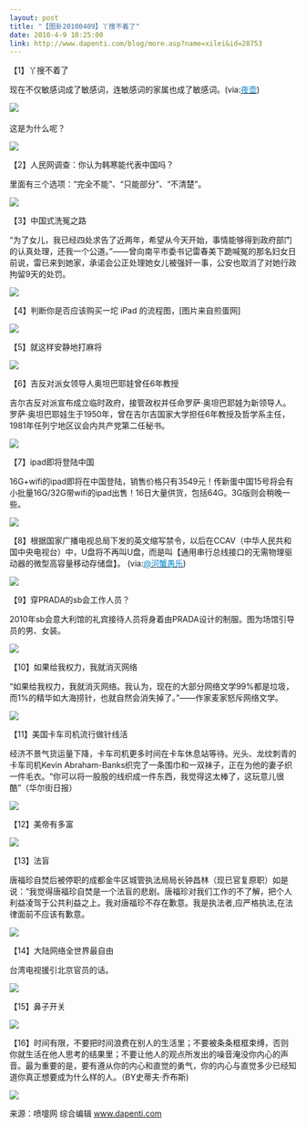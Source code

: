 ```yaml
---
layout: post
title: "【图卦20100409】丫搜不着了"
date: 2010-4-9 10:25:00
link: http://www.dapenti.com/blog/more.asp?name=xilei&id=28753
---
```


<div class="oblog_text" align="left">
<p>【1】丫搜不着了</p>
<p>现在不仅敏感词成了敏感词，连敏感词的家属也成了敏感词。(via:<a title="夜壶" href="http://t.sina.com.cn/lava8" uid="1644065993"><font color="#0082cb">夜壶</font></a>)</p>
<p><a><img style="BORDER-BOTTOM-COLOR: #000000; BORDER-TOP-COLOR: #000000; BORDER-RIGHT-COLOR: #000000; BORDER-LEFT-COLOR: #000000" border="0" src="http://ptimg.org:88/dapenti/379299220691/y0jwrs27.jpg">　</a></p>
<p>这是为什么呢？</p>
<p><img style="BORDER-BOTTOM-COLOR: #000000; BORDER-TOP-COLOR: #000000; BORDER-RIGHT-COLOR: #000000; BORDER-LEFT-COLOR: #000000" border="0" src="http://ptimg.org:88/dapenti/578319220690/nd90j1ox.jpg"></p>
<p>【2】人民网调查：你认为韩寒能代表中国吗？</p>
<p>里面有三个选项：“完全不能”、“只能部分”、“不清楚”。</p>
<p><img style="BORDER-BOTTOM-COLOR: #000000; BORDER-TOP-COLOR: #000000; BORDER-RIGHT-COLOR: #000000; BORDER-LEFT-COLOR: #000000" border="0" src="http://ptimg.org:88/dapenti/714129220a05/8bppu687.jpg"></p>
<p>【3】中国式洗冤之路</p>
<p>“为了女儿，我已经四处求告了近两年，希望从今天开始，事情能够得到政府部门的认真处理，还我一个公道。”——曾向南平市委书记雷春美下跪喊冤的那名妇女日前说，雷已来到她家，承诺会公正处理她女儿被强奸一事，公安也取消了对她行政拘留9天的处罚。</p>
<p><img style="BORDER-BOTTOM-COLOR: #000000; BORDER-TOP-COLOR: #000000; BORDER-RIGHT-COLOR: #000000; BORDER-LEFT-COLOR: #000000" border="0" src="http://ptimg.org:88/dapenti/175319220a9b/khap21b7.jpg"></p>
<p>【4】判断你是否应该购买一坨 iPad 的流程图，[图片来自煎蛋网] </p>
<p><img style="BORDER-BOTTOM-COLOR: #000000; BORDER-TOP-COLOR: #000000; BORDER-RIGHT-COLOR: #000000; BORDER-LEFT-COLOR: #000000" border="0" src="http://ptimg.org:88/dapenti/137839220af7/1rky8rj9.jpg"></p>
<p>【5】就这样安静地打麻将</p>
<p><img style="BORDER-BOTTOM-COLOR: #000000; BORDER-TOP-COLOR: #000000; BORDER-RIGHT-COLOR: #000000; BORDER-LEFT-COLOR: #000000" border="0" src="http://ptimg.org:88/dapenti/612639220b42/k9g2axtp.jpg"></p>
<p>【6】吉反对派女领导人奥坦巴耶娃曾任6年教授</p>
<p>吉尔吉反对派宣布成立临时政府，接管政权并任命罗萨·奥坦巴耶娃为新领导人。罗萨·奥坦巴耶娃生于1950年，曾在吉尔吉国家大学担任6年教授及哲学系主任，1981年任列宁地区议会内共产党第二任秘书。</p>
<p><img style="BORDER-BOTTOM-COLOR: #000000; BORDER-TOP-COLOR: #000000; BORDER-RIGHT-COLOR: #000000; BORDER-LEFT-COLOR: #000000" border="0" src="http://ptimg.org:88/dapenti/042529220bf3/jexy5smb.jpg"></p>
<p>【7】ipad即将登陆中国</p>
<p>16G+wifi的ipad即将在中国登陆，销售价格只有3549元！传新蛋中国15号将会有小批量16G/32G带wifi的ipad出售！16日大量供货，包括64G。3G版则会稍晚一些。</p>
<p><img style="BORDER-BOTTOM-COLOR: #000000; BORDER-TOP-COLOR: #000000; BORDER-RIGHT-COLOR: #000000; BORDER-LEFT-COLOR: #000000" border="0" src="http://ptimg.org:88/dapenti/148769220c7e/9rly59m0.jpg"></p>
<p>【8】根据国家广播电视总局下发的英文缩写禁令，以后在CCAV（中华人民共和国中央电视台）中，U盘将不再叫U盘，而是叫【通用串行总线接口的无需物理驱动器的微型高容量移动存储盘】。 (via:<a href="http://t.sina.com.cn/1642351200"><font color="#0082cb">@河蟹愚乐</font></a>)</p>
<p><span class="source_att MIB_linkbl"><a href="http://t.sina.com.cn/1642351200/k4Cgxw57J"><img style="BORDER-BOTTOM-COLOR: #000000; BORDER-TOP-COLOR: #000000; BORDER-RIGHT-COLOR: #000000; BORDER-LEFT-COLOR: #000000" border="0" src="http://ptimg.org:88/dapenti/016169220cec/abnast8y.jpg"></a></span></p>
<p>【9】穿PRADA的sb会工作人员？</p>
<p>2010年sb会意大利馆的礼宾接待人员将身着由PRADA设计的制服。图为场馆引导员的男、女装。</p>
<p><img style="BORDER-BOTTOM-COLOR: #000000; BORDER-TOP-COLOR: #000000; BORDER-RIGHT-COLOR: #000000; BORDER-LEFT-COLOR: #000000" border="0" src="http://ptimg.org:88/dapenti/097849220d6e/msi840da.jpg"></p>
<p>【10】如果给我权力，我就消灭网络</p>
<p>“如果给我权力，我就消灭网络。我认为，现在的大部分网络文学99%都是垃圾，而1%的精华如大海捞针，也就自然会消失掉了。”——作家麦家怒斥网络文学。</p>
<p><img style="BORDER-BOTTOM-COLOR: #000000; BORDER-TOP-COLOR: #000000; BORDER-RIGHT-COLOR: #000000; BORDER-LEFT-COLOR: #000000" border="0" src="http://ptimg.org:88/dapenti/613449220ddd/zmvewcgv.jpg"></p>
<p>【11】美国卡车司机流行做针线活</p>
<p>经济不景气货运量下降，卡车司机更多时间在卡车休息站等待。光头、龙纹刺青的卡车司机Kevin Abraham-Banks织完了一条围巾和一双袜子，正在为他的妻子织一件毛衣。“你可以将一股股的线织成一件东西，我觉得这太棒了，这玩意儿很酷”（华尔街日报） <span class="source_att MIB_linkbl"><a href="http://t.sina.com.cn/1653689003/k4Cgwv1FE"></a></span></p>
<p><img style="BORDER-BOTTOM-COLOR: #000000; BORDER-TOP-COLOR: #000000; BORDER-RIGHT-COLOR: #000000; BORDER-LEFT-COLOR: #000000" border="0" src="http://ptimg.org:88/dapenti/546609220e52/crfqs6c3.jpg"></p>
<p>【12】美帝有多富</p>
<p><img style="BORDER-BOTTOM-COLOR: #000000; BORDER-TOP-COLOR: #000000; BORDER-RIGHT-COLOR: #000000; BORDER-LEFT-COLOR: #000000" border="0" src="http://ptimg.org:88/dapenti/246909220e9e/s33py57z.jpg"></p>
<p>【13】法盲</p>
<p>唐福珍自焚后被停职的成都金牛区城管执法局局长钟昌林（现已官复原职）如是说：“我觉得唐福珍自焚是一个法盲的悲剧。唐福珍对我们工作的不了解，把个人利益凌驾于公共利益之上。我对唐福珍不存在歉意。我是执法者,应严格执法,在法律面前不应该有歉意。 </p>
<p><img style="BORDER-BOTTOM-COLOR: #000000; BORDER-TOP-COLOR: #000000; BORDER-RIGHT-COLOR: #000000; BORDER-LEFT-COLOR: #000000" border="0" src="http://ptimg.org:88/dapenti/560699220f13/8kojyehr.jpg"></p>
<p>【14】大陆网络全世界最自由</p>
<p>台湾电视援引北京官员的话。</p>
<p><img style="BORDER-BOTTOM-COLOR: #000000; BORDER-TOP-COLOR: #000000; BORDER-RIGHT-COLOR: #000000; BORDER-LEFT-COLOR: #000000" border="0" src="http://ptimg.org:88/dapenti/530649220fa7/ezz1lnsr.jpg"></p>
<p><span class="source_att MIB_linkbl">【15】鼻子开关</span></p>
<p><span class="source_att MIB_linkbl"><img style="BORDER-BOTTOM-COLOR: #000000; BORDER-TOP-COLOR: #000000; BORDER-RIGHT-COLOR: #000000; BORDER-LEFT-COLOR: #000000" border="0" src="http://ptimg.org:88/dapenti/062999221129/pfkvqt4b.jpg"></span></p>
<p><span class="source_att MIB_linkbl">【16】时间有限，不要把时间浪费在别人的生活里；不要被条条框框束缚，否则你就生活在他人思考的结果里；不要让他人的观点所发出的噪音淹没你内心的声音。最为重要的是，要有遵从你的内心和直觉的勇气，你的内心与直觉多少已经知道你真正想要成为什么样的人。（BY史蒂夫·乔布斯) </span></p>
<p><span class="source_att MIB_linkbl"><a href="http://t.sina.com.cn/1675906881/k4CgxwxYc"><img style="BORDER-BOTTOM-COLOR: #000000; BORDER-TOP-COLOR: #000000; BORDER-RIGHT-COLOR: #000000; BORDER-LEFT-COLOR: #000000" border="0" src="http://ptimg.org:88/dapenti/312459221038/agm02uvw.jpg"></a></span></p>
<p>来源：喷嚏网 综合编辑 <a href="http://www.dapenti.com">www.dapenti.com</a></p>
</div>